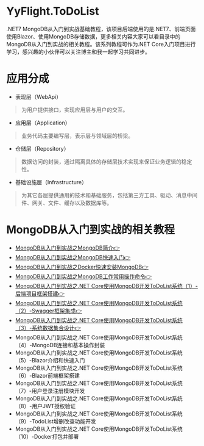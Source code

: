 # YyFlight.ToDoList
.NET7 MongoDB从入门到实战基础教程，该项目后端使用的是.NET7、前端页面使用Blazor、使用MongoDB存储数据，更多相关内容大家可以看目录中的MongoDB从入门到实战的相关教程。该系列教程可作为.NET Core入门项目进行学习，感兴趣的小伙伴可以关注博主和我一起学习共同进步。

# 应用分成
- 表现层（WebApi）
> 为用户提供接口，实现应用层与用户的交互。
- 应用层（Application）
> 业务代码主要编写层，表示层与领域层的桥梁。
- 仓储层（Repository）
> 数据访问的封装，通过隔离具体的存储层技术实现来保证业务逻辑的稳定性。
- 基础设施层（Infrastructure）
> 为其它各层提供通用的技术和基础服务，包括第三方工具、驱动、消息中间件、网关、文件、缓存以及数据库等。

# MongoDB从入门到实战的相关教程
- [MongoDB从入门到实战之MongoDB简介👉](https://www.cnblogs.com/Can-daydayup/p/16797608.html)
- [MongoDB从入门到实战之MongoDB快速入门👉](https://www.cnblogs.com/Can-daydayup/p/16804415.html)
- [MongoDB从入门到实战之Docker快速安装MongoDB👉](https://www.cnblogs.com/Can-daydayup/p/16838976.html)
- [MongoDB从入门到实战之MongoDB工作常用操作命令👉](https://www.cnblogs.com/Can-daydayup/p/16840085.html)
- [MongoDB从入门到实战之.NET Core使用MongoDB开发ToDoList系统（1）-后端项目框架搭建👉](https://www.cnblogs.com/Can-daydayup/p/17020707.html)
- [MongoDB从入门到实战之.NET Core使用MongoDB开发ToDoList系统（2）-Swagger框架集成👉](https://www.cnblogs.com/Can-daydayup/p/17020885.html)
- [MongoDB从入门到实战之.NET Core使用MongoDB开发ToDoList系统（3）-系统数据集合设计👉](https://www.cnblogs.com/Can-daydayup/p/17033785.html)
- MongoDB从入门到实战之.NET Core使用MongoDB开发ToDoList系统（4）-MongoDB连接和基本操作封装
- MongoDB从入门到实战之.NET Core使用MongoDB开发ToDoList系统（5）-Blazor介绍和快速入门
- MongoDB从入门到实战之.NET Core使用MongoDB开发ToDoList系统（6）-Blazor前端框架搭建
- MongoDB从入门到实战之.NET Core使用MongoDB开发ToDoList系统（7）-用户登录注册模块开发
- MongoDB从入门到实战之.NET Core使用MongoDB开发ToDoList系统（8）-用户JWT授权验证
- MongoDB从入门到实战之.NET Core使用MongoDB开发ToDoList系统（9）-TodoList增删改查功能开发
- MongoDB从入门到实战之.NET Core使用MongoDB开发ToDoList系统（10）-Docker打包并部署
